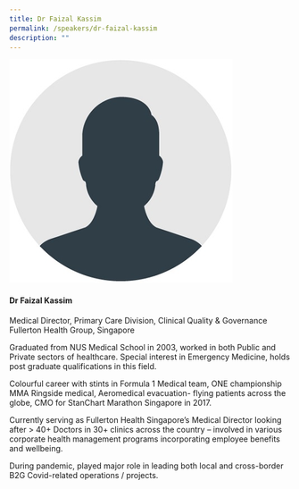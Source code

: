 ```yaml
---
title: Dr Faizal Kassim
permalink: /speakers/dr-faizal-kassim
description: ""
---
```

<div class="row">
<div class="col is-3"><img src="/images/Speakers/Speaker_Silhouette2.jpg" /></div>
<div class="col is-9 speaker-details">
<h4>Dr Faizal Kassim</h4>
<p>Medical Director, Primary Care Division, Clinical Quality &amp; Governance<br />Fullerton Health Group, Singapore</p>
<p>Graduated from NUS Medical School in 2003, worked in both Public and Private sectors of healthcare. Special interest in Emergency Medicine, holds post graduate qualifications in this field.</p>
<p>Colourful career with stints in Formula 1 Medical team, ONE championship MMA Ringside medical, Aeromedical evacuation- flying patients across the globe, CMO for StanChart Marathon Singapore in 2017.</p>
<p>Currently serving as Fullerton Health Singapore&rsquo;s Medical Director looking after &gt; 40+ Doctors in 30+ clinics across the country &ndash; involved in various corporate health management programs incorporating employee benefits and wellbeing.</p>
<p>During pandemic, played major role in leading both local and cross-border B2G Covid-related operations / projects.</p>
</div>
</div>